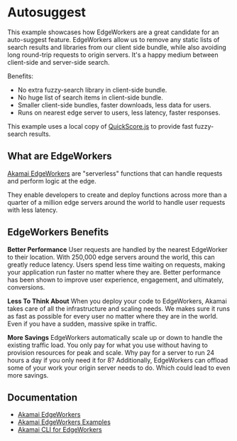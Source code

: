 # Autosuggest

This example showcases how EdgeWorkers are a great candidate for an auto-suggest feature. EdgeWorkers allow us to remove any static lists of search results and libraries from our client side bundle, while also avoiding long round-trip requests to origin servers. It's a happy medium between client-side and server-side search. 

Benefits:
- No extra fuzzy-search library in client-side bundle.
- No huge list of search items in client-side bundle.
- Smaller client-side bundles, faster downloads, less data for users.
- Runs on nearest edge server to users, less latency, faster responses.

This example uses a local copy of [QuickScore.js](https://github.com/fwextensions/quick-score) to provide fast fuzzy-search results.

## What are EdgeWorkers

[Akamai EdgeWorkers](https://www.akamai.com/products/serverless-computing-edgeworkers) are "serverless" functions that can handle requests and perform logic at the edge.

They enable developers to create and deploy functions across more than a quarter of a million edge servers around the world to handle user requests with less latency.

## EdgeWorkers Benefits

**Better Performance**
User requests are handled by the nearest EdgeWorker to their location. With 250,000 edge servers around the world, this can greatly reduce latency. Users spend less time waiting on requests, making your application run faster no matter where they are. Better performance has been shown to improve user experience, engagement, and ultimately, conversions.

**Less To Think About**
When you deploy your code to EdgeWorkers, Akamai takes care of all the infrastructure and scaling needs. We makes sure it runs as fast as possible for every user no matter where they are in the world. Even if you have a sudden, massive spike in traffic.
    
**More Savings**
EdgeWorkers automatically scale up or down to handle the existing traffic load. You only pay for what you use without having to provision resources for peak and scale. Why pay for a server to run 24 hours a day if you only need it for 8? Additionally, EdgeWorkers can offload some of your work your origin server needs to do. Which could lead to even more savings.

## Documentation
- [Akamai EdgeWorkers](https://developer.akamai.com/akamai-edgeworkers-overview)
- [Akamai EdgeWorkers Examples](https://github.com/akamai/edgeworkers-examples)
- [Akamai CLI for EdgeWorkers](https://developer.akamai.com/legacy/cli/packages/edgeworkers.html)
